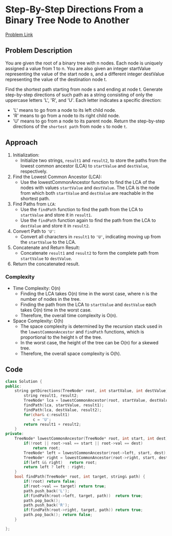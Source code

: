 # Step-By-Step Directions From a Binary Tree Node to Another
[Problem Link](https://leetcode.com/problems/step-by-step-directions-from-a-binary-tree-node-to-another/description/)

## Problem Description

You are given the root of a binary tree with n nodes. Each node is uniquely assigned a value from 1 to n. You are also given an integer startValue representing the value of the start node s, and a different integer destValue representing the value of the destination node t.

Find the shortest path starting from node s and ending at node t. Generate step-by-step directions of such path as a string consisting of only the uppercase letters 'L', 'R', and 'U'. Each letter indicates a specific direction:
- 'L' means to go from a node to its left child node.
- 'R' means to go from a node to its right child node.
- 'U' means to go from a node to its parent node.
Return the step-by-step directions of the `shortest path` from node `s` to node `t`.

## Approach

1. Initialization:
    - Initialize two strings, `result1` and `result2`, to store the paths from the lowest common ancestor (LCA) to `startValue` and `destValue`, respectively.
2. Find the Lowest Common Ancestor (LCA):
    - Use the lowestCommonAncestor function to find the LCA of the nodes with values `startValue` and `destValue`. The LCA is the node from which both `startValue` and `destValue` are reachable in the shortest path.
3. Find Paths from `LCA`:
    - Use the `findPath` function to find the path from the LCA to `startValue` and store it in `result1`.
    - Use the `findPath` function again to find the path from the LCA to `destValue` and store it in `result2`.
4. Convert Path to `'U'`:
    - Convert all characters in `result1` to `'U'`, indicating moving up from the `startValue` to the LCA.
5. Concatenate and Return Result:
    - Concatenate `result1` and `result2` to form the complete path from `startValue` to `destValue`.
6. Return the concatenated result.

### Complexity

- Time Complexity: O(n)
    - Finding the LCA takes O(n) time in the worst case, where n is the number of nodes in the tree.
    - Finding the path from the LCA to `startValue` and `destValue` each takes O(n) time in the worst case.
    - Therefore, the overall time complexity is O(n).
- Space Complexity: O(h)
    - The space complexity is determined by the recursion stack used in the `lowestCommonAncestor` and `findPath` functions, which is proportional to the height `h` of the tree.
    - In the worst case, the height of the tree can be O(n) for a skewed tree.
    - Therefore, the overall space complexity is O(h).

## Code

```cpp
class Solution {
public:
    string getDirections(TreeNode* root, int startValue, int destValue){
        string result1, result2;
        TreeNode* lca = lowestCommonAncestor(root, startValue, destValue);
        findPath(lca, startValue, result1);
        findPath(lca, destValue, result2);
        for(char& c:result1)
            c = 'U';
        return result1 + result2;
    }
private:
    TreeNode* lowestCommonAncestor(TreeNode* root, int start, int dest) {
        if(!root || root->val == start || root->val == dest)
            return root;
        TreeNode* left = lowestCommonAncestor(root->left, start, dest);
        TreeNode* right = lowestCommonAncestor(root->right, start, dest);
        if(left && right)   return root;
        return left ? left : right;
    }
    bool findPath(TreeNode* root, int target, string& path) {
        if(!root) return false;
        if(root->val == target) return true;
        path.push_back('L');
        if(findPath(root->left, target, path))  return true;
        path.pop_back(); 
        path.push_back('R');
        if(findPath(root->right, target, path)) return true;
        path.pop_back(); return false;
    }

};
